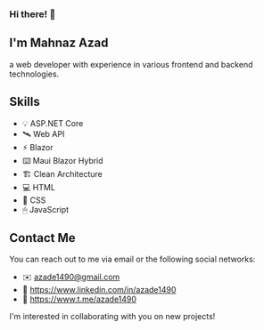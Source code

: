 ### Hi there! 👋
##
## I'm **Mahnaz Azad**
a web developer with experience in various frontend and backend technologies.

## Skills

- 💡 ASP.NET Core
- 🛰️ Web API
- ⚡ Blazor
- ⌨️ Maui Blazor Hybrid
- 🏗️ Clean Architecture
- 💻 HTML
- 🎨 CSS
- 🖱 JavaScript

## Contact Me
You can reach out to me via email or the following social networks:

- ✉️ azade1490@gmail.com
- 🔗 https://www.linkedin.com/in/azade1490
- 💬 https://www.t.me/azade1490

I'm interested in collaborating with you on new projects!
